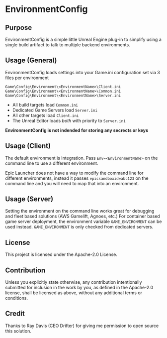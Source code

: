 EnvironmentConfig
=====

Purpose
-------

EnvironmentConfig is a simple little Unreal Engine plug-in to simplify using a single
build artifact to talk to multiple backend environments.

Usage (General)
---------------
EnvironmentConfig loads settings into your Game.ini configuration set via 3 files per
environment

```
Game\Config\Environment\<EnvironmentName>\Client.ini
Game\Config\Environment\<EnvironmentName>\Common.ini
Game\Config\Environment\<EnvironmentName>\Server.ini
```

- All build targets load `Common.ini`
- Dedicated Game Servers load `Server.ini`
- All other targets load `Client.ini`
- The Unreal Editor loads *both* with priority to `Server.ini`

**EnvironmentConfig is not indended for storing any secrects or keys**

Usage (Client)
--------------
The default environment is Integration.  Pass `Env=<EnvironmentName>` on the 
command line to use a different environment.

Epic Launcher does not have a way to modify the command line for different 
environments, instead it passes `epicsandboxid=abc123` on the command line 
and you will need to map that into an environment.

Usage (Server)
--------------
Setting the environment on the command line works great for debugging and
fleet based solutions (AWS Gamelift, Agnoes, etc.)  For container based
game server deployment, the environment variable `GAME_ENVIRONMENT` can be used
instead.  `GAME_ENVIRONMENT` is only checked from dedicated servers.

License
-------

This project is licensed under the Apache-2.0 License.

Contribution
------------

Unless you explicitly state otherwise, any contribution intentionally submitted
for inclusion in the work by you, as defined in the Apache-2.0 license, shall be
licensed as above, without any additional terms or conditions.

Credit
------

Thanks to Ray Davis (CEO Drifter) for giving me permission to open source this solution.
